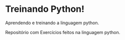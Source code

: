 # Treinando Python!
 Aprendendo e treinando a linguagem python.

 Repositório com Exercícios feitos na linguagem python.

